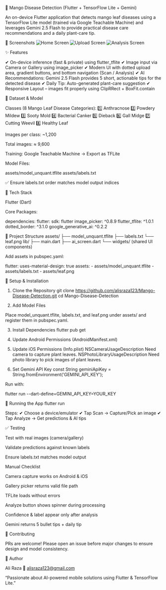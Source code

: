 🍃 Mango Disease Detection
(Flutter + TensorFlow Lite + Gemini)

An on-device Flutter application that detects mango leaf diseases using a TensorFlow Lite model (trained via Google Teachable Machine) and leverages Gemini 2.5 Flash to provide practical disease care recommendations and a daily plant-care tip.

📸 Screenshots
![Home Screen](./screenshots/home.jpg)
![Upload Screen](./screenshots/upload.jpg)
![Analysis Screen](./screenshots/analysis.jpg)

✨ Features

✔ On-device inference (fast & private) using flutter_tflite
✔ Image input via Camera or Gallery using image_picker
✔ Modern UI with dotted upload area, gradient buttons, and bottom navigation (Scan / Analysis)
✔ AI Recommendations: Gemini 2.5 Flash provides 5 short, actionable tips for the detected disease
✔ Daily Tip: Auto-generated plant-care suggestion
✔ Responsive Layout – images fit properly using ClipRRect + BoxFit.contain

🧪 Dataset & Model

Classes (8 Mango Leaf Disease Categories):
1️⃣ Anthracnose
2️⃣ Powdery Mildew
3️⃣ Sooty Mold
4️⃣ Bacterial Canker
5️⃣ Dieback
6️⃣ Gall Midge
7️⃣ Cutting Weevil
8️⃣ Healthy Leaf

Images per class: ~1,200

Total images: ≈ 9,600

Training: Google Teachable Machine → Export as TFLite

Model Files:

assets/model_unquant.tflite
assets/labels.txt


✅ Ensure labels.txt order matches model output indices

📱 Tech Stack

Flutter (Dart)

Core Packages:

dependencies:
  flutter:
    sdk: flutter
  image_picker: ^0.8.9
  flutter_tflite: ^1.0.1
  dotted_border: ^3.1.0
  google_generative_ai: ^0.2.2

📂 Project Structure
assets/
  ├── model_unquant.tflite
  ├── labels.txt
  └── leaf.png
lib/
  ├── main.dart
  ├── ai_screen.dart
  └── widgets/ (shared UI components)


Add assets in pubspec.yaml:

flutter:
  uses-material-design: true
  assets:
    - assets/model_unquant.tflite
    - assets/labels.txt
    - assets/leaf.png

🔧 Setup & Installation
1. Clone the Repository
git clone https://github.com/alisraza123/Mango-Disease-Detection.git
cd Mango-Disease-Detection

2. Add Model Files

Place model_unquant.tflite, labels.txt, and leaf.png under assets/ and register them in pubspec.yaml.

3. Install Dependencies
flutter pub get

4. Update Android Permissions (AndroidManifest.xml)
<uses-permission android:name="android.permission.CAMERA" />
<uses-permission android:name="android.permission.READ_MEDIA_IMAGES" />
<uses-permission android:name="android.permission.READ_EXTERNAL_STORAGE" />

5. Update iOS Permissions (Info.plist)
<key>NSCameraUsageDescription</key>
<string>Need camera to capture plant leaves.</string>
<key>NSPhotoLibraryUsageDescription</key>
<string>Need photo library to pick images of plant leaves.</string>

6. Set Gemini API Key
const String geminiApiKey = String.fromEnvironment('GEMINI_API_KEY');


Run with:

flutter run --dart-define=GEMINI_API_KEY=YOUR_KEY

🚀 Running the App
flutter run


Steps:
✔ Choose a device/emulator
✔ Tap Scan → Capture/Pick an image
✔ Tap Analyze → Get predictions & AI tips

✅ Testing

Test with real images (camera/gallery)

Validate predictions against known labels

Ensure labels.txt matches model output

Manual Checklist

 Camera capture works on Android & iOS

 Gallery picker returns valid file path

 TFLite loads without errors

 Analyze button shows spinner during processing

 Confidence & label appear only after analysis

 Gemini returns 5 bullet tips + daily tip

🤝 Contributing

PRs are welcome! Please open an issue before major changes to ensure design and model consistency.

👤 Author

Ali Raza
📧 alisraza123@gmail.com

“Passionate about AI-powered mobile solutions using Flutter & TensorFlow Lite.”
